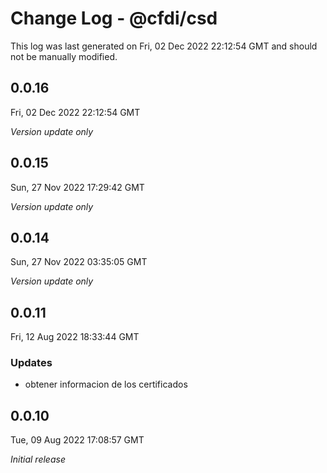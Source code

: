 # Change Log - @cfdi/csd

This log was last generated on Fri, 02 Dec 2022 22:12:54 GMT and should not be manually modified.

## 0.0.16
Fri, 02 Dec 2022 22:12:54 GMT

_Version update only_

## 0.0.15
Sun, 27 Nov 2022 17:29:42 GMT

_Version update only_

## 0.0.14
Sun, 27 Nov 2022 03:35:05 GMT

_Version update only_

## 0.0.11
Fri, 12 Aug 2022 18:33:44 GMT

### Updates

- obtener informacion de los certificados

## 0.0.10
Tue, 09 Aug 2022 17:08:57 GMT

_Initial release_

